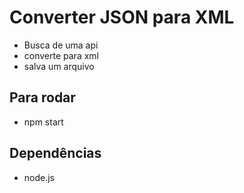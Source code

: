 # Converter JSON para XML

- Busca de uma api
- converte para xml
- salva um arquivo

## Para rodar
- npm start

## Dependências
- node.js